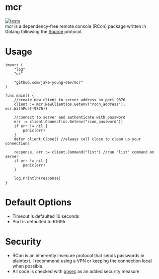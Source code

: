 # mcr
[![tests](https://github.com/jake-young-dev/mcr/actions/workflows/test.yaml/badge.svg?branch=main&event=push)](https://github.com/jake-young-dev/mcr/actions/workflows/test.yaml) <br />
mcr is a dependency-free remote console (RCon) package written in Golang following the [Source](https://developer.valvesoftware.com/wiki/Source_RCON_Protocol) protocol.

# Usage
```
import (
	"log"
	"os"

	"github.com/jake-young-dev/mcr"
)

func main() {
	//create new client to server address on port 9876
	client := mcr.NewClient(os.Getenv("rcon_address"), mcr.WithPort(9876))

	//connect to server and authenticate with password
	err := client.Connect(os.Getenv("rcon_password"))
	if err != nil {
		panic(err)
	}
	defer client.Close() //always call close to clean up your connections

	response, err := client.Command("list") //run "list" command on server
	if err != nil {
		panic(err)
	}

	log.Println(response)
}
```

# Default Options
- Timeout is defaulted 10 seconds
- Port is defaulted to 61695

# Security
- RCon is an inherently insecure protocol that sends passwords in plaintext. I recommend using a VPN or keeping the connection local when possible.
- All code is checked with [gosec](https://github.com/securego/gosec) as an added security measure
